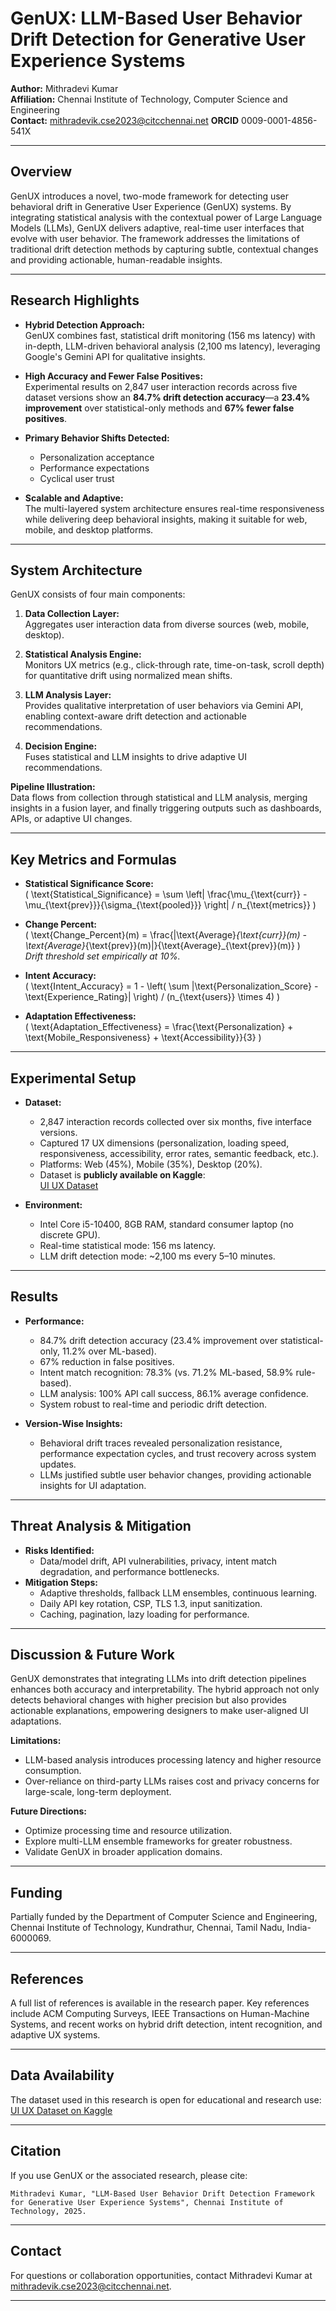 # GenUX: LLM-Based User Behavior Drift Detection for Generative User Experience Systems

**Author:** Mithradevi Kumar  
**Affiliation:** Chennai Institute of Technology, Computer Science and Engineering  
**Contact:** mithradevik.cse2023@citcchennai.net
**ORCID** 0009-0001-4856-541X

---

## Overview

GenUX introduces a novel, two-mode framework for detecting user behavioral drift in Generative User Experience (GenUX) systems. By integrating statistical analysis with the contextual power of Large Language Models (LLMs), GenUX delivers adaptive, real-time user interfaces that evolve with user behavior. The framework addresses the limitations of traditional drift detection methods by capturing subtle, contextual changes and providing actionable, human-readable insights.

---

## Research Highlights

- **Hybrid Detection Approach:**  
  GenUX combines fast, statistical drift monitoring (156 ms latency) with in-depth, LLM-driven behavioral analysis (2,100 ms latency), leveraging Google's Gemini API for qualitative insights.

- **High Accuracy and Fewer False Positives:**  
  Experimental results on 2,847 user interaction records across five dataset versions show an **84.7% drift detection accuracy**—a **23.4% improvement** over statistical-only methods and **67% fewer false positives**.

- **Primary Behavior Shifts Detected:**  
  - Personalization acceptance
  - Performance expectations
  - Cyclical user trust

- **Scalable and Adaptive:**  
  The multi-layered system architecture ensures real-time responsiveness while delivering deep behavioral insights, making it suitable for web, mobile, and desktop platforms.

---

## System Architecture

GenUX consists of four main components:

1. **Data Collection Layer:**  
   Aggregates user interaction data from diverse sources (web, mobile, desktop).

2. **Statistical Analysis Engine:**  
   Monitors UX metrics (e.g., click-through rate, time-on-task, scroll depth) for quantitative drift using normalized mean shifts.

3. **LLM Analysis Layer:**  
   Provides qualitative interpretation of user behaviors via Gemini API, enabling context-aware drift detection and actionable recommendations.

4. **Decision Engine:**  
   Fuses statistical and LLM insights to drive adaptive UI recommendations.

**Pipeline Illustration:**  
Data flows from collection through statistical and LLM analysis, merging insights in a fusion layer, and finally triggering outputs such as dashboards, APIs, or adaptive UI changes.

---

## Key Metrics and Formulas

- **Statistical Significance Score:**  
  \( \text{Statistical\_Significance} = \sum \left| \frac{\mu_{\text{curr}} - \mu_{\text{prev}}}{\sigma_{\text{pooled}}} \right| / n_{\text{metrics}} \)

- **Change Percent:**  
  \( \text{Change\_Percent}(m) = \frac{|\text{Average}_{\text{curr}}(m) - \text{Average}_{\text{prev}}(m)|}{\text{Average}_{\text{prev}}(m)} \)  
  *Drift threshold set empirically at 10%.*

- **Intent Accuracy:**  
  \( \text{Intent\_Accuracy} = 1 - \left( \sum |\text{Personalization\_Score} - \text{Experience\_Rating}| \right) / (n_{\text{users}} \times 4) \)

- **Adaptation Effectiveness:**  
  \( \text{Adaptation\_Effectiveness} = \frac{\text{Personalization} + \text{Mobile\_Responsiveness} + \text{Accessibility}}{3} \)

---

## Experimental Setup

- **Dataset:**  
  - 2,847 interaction records collected over six months, five interface versions.
  - Captured 17 UX dimensions (personalization, loading speed, responsiveness, accessibility, error rates, semantic feedback, etc.).
  - Platforms: Web (45%), Mobile (35%), Desktop (20%).
  - Dataset is **publicly available on Kaggle**:  
    [UI UX Dataset](https://www.kaggle.com/datasets/mdatikurrahman3111/ui-ux-dataset)

- **Environment:**  
  - Intel Core i5-10400, 8GB RAM, standard consumer laptop (no discrete GPU).
  - Real-time statistical mode: 156 ms latency.
  - LLM drift detection mode: ~2,100 ms every 5–10 minutes.

---

## Results

- **Performance:**  
  - 84.7% drift detection accuracy (23.4% improvement over statistical-only, 11.2% over ML-based).
  - 67% reduction in false positives.
  - Intent match recognition: 78.3% (vs. 71.2% ML-based, 58.9% rule-based).
  - LLM analysis: 100% API call success, 86.1% average confidence.
  - System robust to real-time and periodic drift detection.

- **Version-Wise Insights:**  
  - Behavioral drift traces revealed personalization resistance, performance expectation cycles, and trust recovery across system updates.
  - LLMs justified subtle user behavior changes, providing actionable insights for UI adaptation.

---

## Threat Analysis & Mitigation

- **Risks Identified:**  
  - Data/model drift, API vulnerabilities, privacy, intent match degradation, and performance bottlenecks.
- **Mitigation Steps:**  
  - Adaptive thresholds, fallback LLM ensembles, continuous learning.
  - Daily API key rotation, CSP, TLS 1.3, input sanitization.
  - Caching, pagination, lazy loading for performance.

---

## Discussion & Future Work

GenUX demonstrates that integrating LLMs into drift detection pipelines enhances both accuracy and interpretability. The hybrid approach not only detects behavioral changes with higher precision but also provides actionable explanations, empowering designers to make user-aligned UI adaptations.

**Limitations:**  
- LLM-based analysis introduces processing latency and higher resource consumption.
- Over-reliance on third-party LLMs raises cost and privacy concerns for large-scale, long-term deployment.

**Future Directions:**  
- Optimize processing time and resource utilization.
- Explore multi-LLM ensemble frameworks for greater robustness.
- Validate GenUX in broader application domains.

---

## Funding

Partially funded by the Department of Computer Science and Engineering, Chennai Institute of Technology, Kundrathur, Chennai, Tamil Nadu, India-6000069.

---

## References

A full list of references is available in the research paper. Key references include ACM Computing Surveys, IEEE Transactions on Human-Machine Systems, and recent works on hybrid drift detection, intent recognition, and adaptive UX systems.

---

## Data Availability

The dataset used in this research is open for educational and research use:  
[UI UX Dataset on Kaggle](https://www.kaggle.com/datasets/mdatikurrahman3111/ui-ux-dataset)

---

## Citation

If you use GenUX or the associated research, please cite:

```
Mithradevi Kumar, "LLM-Based User Behavior Drift Detection Framework for Generative User Experience Systems", Chennai Institute of Technology, 2025.
```

---

## Contact

For questions or collaboration opportunities, contact Mithradevi Kumar at mithradevik.cse2023@citcchennai.net.

---
